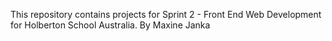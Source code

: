 This repository contains projects for Sprint 2 - Front End Web Development for Holberton School Australia. By Maxine Janka